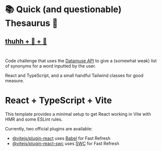 # 📚 Quick (and questionable) Thesaurus 📓 
## [thuhh + 🤕 + 🫏](https://schuylermk.github.io/synonyms/)<br/><br/>

Code challenge that uses the [Datamuse API](https://www.datamuse.com/api/) to give a (somewhat weak) list of synonyms for a word inputted by the user.

React and TypeScript, and a small handful Tailwind classes for good measure.

# React + TypeScript + Vite

This template provides a minimal setup to get React working in Vite with HMR and some ESLint rules.

Currently, two official plugins are available:

- [@vitejs/plugin-react](https://github.com/vitejs/vite-plugin-react/blob/main/packages/plugin-react/README.md) uses [Babel](https://babeljs.io/) for Fast Refresh
- [@vitejs/plugin-react-swc](https://github.com/vitejs/vite-plugin-react-swc) uses [SWC](https://swc.rs/) for Fast Refresh
